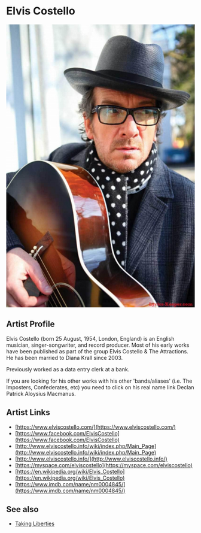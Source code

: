 # Elvis Costello

![](../../assets/artists/Elvis_Costello.png)

## Artist Profile

Elvis Costello (born 25 August, 1954, London, England) is an English musician, singer-songwriter, and record producer. Most of his early works have been published as part of the group Elvis Costello &amp; The Attractions. He has been married to Diana Krall since 2003.

Previously worked as a data entry clerk at a bank.

If you are looking for his other works with his other 'bands/aliases' (i.e. The Imposters, Confederates, etc) you need to click on his real name link Declan Patrick Aloysius Macmanus.

## Artist Links

- [https://www.elviscostello.com/](https://www.elviscostello.com/)
- [https://www.facebook.com/ElvisCostello](https://www.facebook.com/ElvisCostello)
- [http://www.elviscostello.info/wiki/index.php/Main_Page](http://www.elviscostello.info/wiki/index.php/Main_Page)
- [http://www.elviscostello.info/](http://www.elviscostello.info/)
- [https://myspace.com/elviscostello](https://myspace.com/elviscostello)
- [https://en.wikipedia.org/wiki/Elvis_Costello](https://en.wikipedia.org/wiki/Elvis_Costello)
- [https://www.imdb.com/name/nm0004845/](https://www.imdb.com/name/nm0004845/)


## See also

- [Taking Liberties](Taking_Liberties.md)
